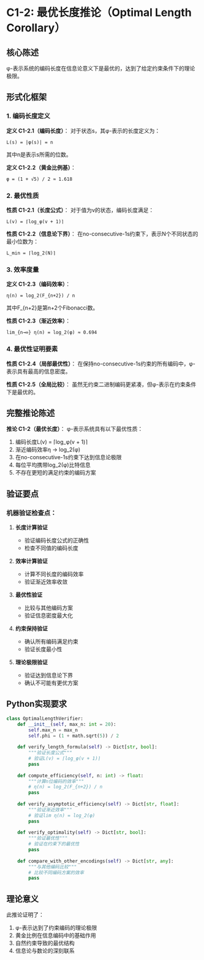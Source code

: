 # C1-2: 最优长度推论（Optimal Length Corollary）

## 核心陈述

φ-表示系统的编码长度在信息论意义下是最优的，达到了给定约束条件下的理论极限。

## 形式化框架

### 1. 编码长度定义

**定义 C1-2.1（编码长度）**：
对于状态s，其φ-表示的长度定义为：
```
L(s) = |φ(s)| = n
```
其中n是表示s所需的位数。

**定义 C1-2.2（黄金比例基）**：
```
φ = (1 + √5) / 2 ≈ 1.618
```

### 2. 最优性质

**性质 C1-2.1（长度公式）**：
对于值为v的状态，编码长度满足：
```
L(v) = ⌈log_φ(v + 1)⌉
```

**性质 C1-2.2（信息论下界）**：
在no-consecutive-1s约束下，表示N个不同状态的最小位数为：
```
L_min = ⌈log_2(N)⌉
```

### 3. 效率度量

**定义 C1-2.3（编码效率）**：
```
η(n) = log_2(F_{n+2}) / n
```
其中F_{n+2}是第n+2个Fibonacci数。

**性质 C1-2.3（渐近效率）**：
```
lim_{n→∞} η(n) = log_2(φ) ≈ 0.694
```

### 4. 最优性证明要素

**性质 C1-2.4（局部最优性）**：
在保持no-consecutive-1s约束的所有编码中，φ-表示具有最高的信息密度。

**性质 C1-2.5（全局比较）**：
虽然无约束二进制编码更紧凑，但φ-表示在约束条件下是最优的。

## 完整推论陈述

**推论 C1-2（最优长度）**：
φ-表示系统具有以下最优性质：
1. 编码长度L(v) = ⌈log_φ(v + 1)⌉
2. 渐近编码效率η → log_2(φ)
3. 在no-consecutive-1s约束下达到信息论极限
4. 每位平均携带log_2(φ)比特信息
5. 不存在更短的满足约束的编码方案

## 验证要点

### 机器验证检查点：

1. **长度计算验证**
   - 验证编码长度公式的正确性
   - 检查不同值的编码长度

2. **效率计算验证**
   - 计算不同长度的编码效率
   - 验证渐近效率收敛

3. **最优性验证**
   - 比较与其他编码方案
   - 验证信息密度最大化

4. **约束保持验证**
   - 确认所有编码满足约束
   - 验证长度最小性

5. **理论极限验证**
   - 验证达到信息论下界
   - 确认不可能有更优方案

## Python实现要求

```python
class OptimalLengthVerifier:
    def __init__(self, max_n: int = 20):
        self.max_n = max_n
        self.phi = (1 + math.sqrt(5)) / 2
        
    def verify_length_formula(self) -> Dict[str, bool]:
        """验证长度公式"""
        # 验证L(v) = ⌈log_φ(v + 1)⌉
        pass
        
    def compute_efficiency(self, n: int) -> float:
        """计算n位编码的效率"""
        # η(n) = log_2(F_{n+2}) / n
        pass
        
    def verify_asymptotic_efficiency(self) -> Dict[str, float]:
        """验证渐近效率"""
        # 验证lim η(n) = log_2(φ)
        pass
        
    def verify_optimality(self) -> Dict[str, bool]:
        """验证最优性"""
        # 验证在约束下的最优性
        pass
        
    def compare_with_other_encodings(self) -> Dict[str, any]:
        """与其他编码比较"""
        # 比较不同编码方案的效率
        pass
```

## 理论意义

此推论证明了：
1. φ-表示达到了约束编码的理论极限
2. 黄金比例在信息编码中的基础作用
3. 自然约束导致的最优结构
4. 信息论与数论的深刻联系